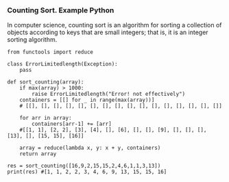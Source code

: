 ### Counting Sort. Example Python
In computer science, counting sort is an algorithm 
for sorting a collection of objects according to keys
that are small integers; that is, it is an integer 
sorting algorithm. 

```
from functools import reduce

class ErrorLimitedlength(Exception):
    pass

def sort_counting(array):
    if max(array) > 1000:
        raise ErrorLimitedlength("Error! not effectively")
    containers = [[] for _ in range(max(array))]
    # [[], [], [], [], [], [], [], [], [], [], [], [], [], [], [], []]
    
    for arr in array:
        containers[arr-1] += [arr]
    #[[1, 1], [2, 2], [3], [4], [], [6], [], [], [9], [], [], [], [13], [], [15, 15], [16]]
    
    array = reduce(lambda x, y: x + y, containers)
    return array

res = sort_counting([16,9,2,15,15,2,4,6,1,1,3,13])
print(res) #[1, 1, 2, 2, 3, 4, 6, 9, 13, 15, 15, 16]
```
